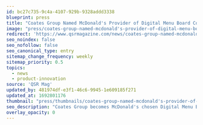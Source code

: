 ```yaml
---
id: bc27c735-9c4a-4107-929b-9328addd3338
blueprint: press
title: "Coates Group Named McDonald's Provider of Digital Menu Board Content Management System"
image: "press/coates-group-named-mcdonald's-provider-of-digital-menu-board-content-management-system.png"
redirect: 'https://www.qsrmagazine.com/news/coates-group-named-mcdonalds-provider-digital-menu-board-content-management-system'
seo_noindex: false
seo_nofollow: false
seo_canonical_type: entry
sitemap_change_frequency: weekly
sitemap_priority: 0.5
topics:
  - news
  - product-innovation
source: 'QSR Mag'
updated_by: 481974df-e3f1-46c6-9945-1e609185f271
updated_at: 1692801176
thumbnail: "press/thumbnails/coates-group-named-mcdonald's-provider-of-digital-menu-board-content-management-system.jpg"
seo_description: "Coates Group becomes McDonald's chosen Digital Menu Board CMS provider, amplifying a 50-year partnership. Dive into our journey & future innovations. Read now!"
overlay_opacity: 0
---
```

